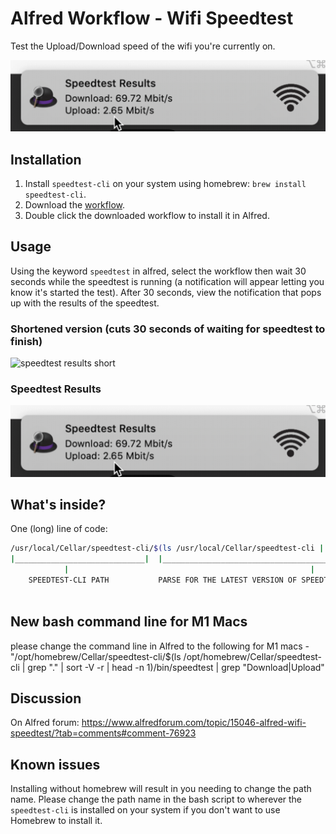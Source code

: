 # Alfred Workflow - Wifi Speedtest
Test the Upload/Download speed of the wifi you're currently on.

[![alfred-speedtest-results.png](./alfred-speedtest-results.png)](./alfred-speedtest-results.png)

## Installation

1. Install `speedtest-cli` on your system using homebrew: `brew install speedtest-cli`.
2. Download the [workflow](https://github.com/mmroczka/alfred-speedtest/blob/master/Speedtest.alfredworkflow).
3. Double click the downloaded workflow to install it in Alfred.

## Usage

Using the keyword `speedtest` in alfred, select the workflow then wait 30 seconds while the speedtest is running (a notification will appear letting you know it's started the test). After 30 seconds, view the notification that pops up with the results of the speedtest.


### Shortened version (cuts 30 seconds of waiting for speedtest to finish)
<img src="./alfred-speedtest-shortened.gif" alt="speedtest results short" width="800" height="400">


### Speedtest Results
[![alfred-speedtest-results.png](./alfred-speedtest-results.png)](./alfred-speedtest-results.png)


## What's inside?

One (long) line of code:

```bash
/usr/local/Cellar/speedtest-cli/$(ls /usr/local/Cellar/speedtest-cli | grep "." | sort -V -r | head -n 1)/bin/speedtest | grep "Download\|Upload"
|_____________________________|  |______________________________________________________________________|               |________________________|
            |                                                      |                                                                 |
    SPEEDTEST-CLI PATH           PARSE FOR THE LATEST VERSION OF SPEEDTEST IN HOMEBREW CELLAR AND RETURN IT          GRAB RESULTS OF THE UPLOAD/DOWNLOAD
    
```

## New bash command line for M1 Macs
please change the command line in Alfred to the following for M1 macs - "/opt/homebrew/Cellar/speedtest-cli/$(ls /opt/homebrew/Cellar/speedtest-cli | grep "." | sort -V -r | head -n 1)/bin/speedtest | grep "Download\|Upload"

## Discussion

On Alfred forum: https://www.alfredforum.com/topic/15046-alfred-wifi-speedtest/?tab=comments#comment-76923

## Known issues

Installing without homebrew will result in you needing to change the path name. Please change the path name in the bash script to wherever the `speedtest-cli` is installed on your system if you don't want to use Homebrew to install it.

